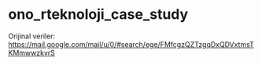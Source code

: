 # ono_rteknoloji_case_study



Orijinal veriler: https://mail.google.com/mail/u/0/#search/ege/FMfcgzQZTzgqDxQDVxtmsTKMmwwzkvrS
